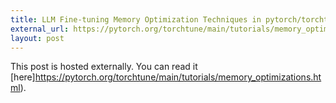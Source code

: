 ```yaml
---
title: LLM Fine-tuning Memory Optimization Techniques in pytorch/torchtune 
external_url: https://pytorch.org/torchtune/main/tutorials/memory_optimizations.html
layout: post
---
```


This post is hosted externally. You can read it [here]https://pytorch.org/torchtune/main/tutorials/memory_optimizations.html).